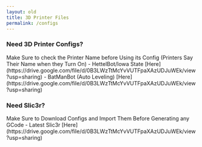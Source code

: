 ```yaml
---
layout: old
title: 3D Printer Files
permalink: /configs
---
```

<h3>Need 3D Printer Configs?</h3>
Make Sure to check the Printer Name before Using its Config (Printers Say Their Name when they Turn On)  
 - HettelBot/Iowa State [Here](https://drive.google.com/file/d/0B3LWzTtMcYvVUTFpaXAzUDJuWEk/view?usp=sharing)  
 - BatManBot (Auto Leveling) [Here](https://drive.google.com/file/d/0B3LWzTtMcYvVUTFpaXAzUDJuWEk/view?usp=sharing)
 
<h3>Need Slic3r?</h3>
Make Sure to Download Configs and Import Them Before Generating any GCode  
 - Latest Slic3r [Here](https://drive.google.com/file/d/0B3LWzTtMcYvVUTFpaXAzUDJuWEk/view?usp=sharing)
